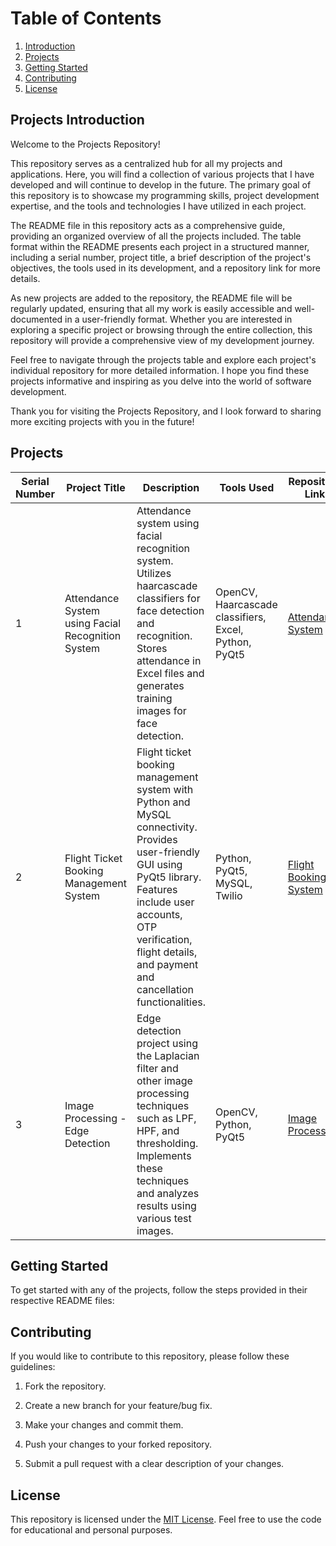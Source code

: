 # Table of Contents

1. [Introduction](#projects-introduction)
2. [Projects](#projects)
3. [Getting Started](#getting-started)
4. [Contributing](#contributing)
5. [License](#license)



## Projects Introduction

Welcome to the Projects Repository!

This repository serves as a centralized hub for all my projects and applications. Here, you will find a collection of various projects that I have developed and will continue to develop in the future. The primary goal of this repository is to showcase my programming skills, project development expertise, and the tools and technologies I have utilized in each project.

The README file in this repository acts as a comprehensive guide, providing an organized overview of all the projects included. The table format within the README presents each project in a structured manner, including a serial number, project title, a brief description of the project's objectives, the tools used in its development, and a repository link for more details.

As new projects are added to the repository, the README file will be regularly updated, ensuring that all my work is easily accessible and well-documented in a user-friendly format. Whether you are interested in exploring a specific project or browsing through the entire collection, this repository will provide a comprehensive view of my development journey.

Feel free to navigate through the projects table and explore each project's individual repository for more detailed information. I hope you find these projects informative and inspiring as you delve into the world of software development.

Thank you for visiting the Projects Repository, and I look forward to sharing more exciting projects with you in the future!



## Projects

| Serial Number | Project Title | Description | Tools Used | Repository Link |
|---------------|---------------|-------------|------------|-----------------|
| 1             | Attendance System using Facial Recognition System | Attendance system using facial recognition system. Utilizes haarcascade classifiers for face detection and recognition. Stores attendance in Excel files and generates training images for face detection. | OpenCV, Haarcascade classifiers, Excel, Python, PyQt5 | [Attendance System](https://github.com/Haleshot/attendance-system) |
| 2             | Flight Ticket Booking Management System | Flight ticket booking management system with Python and MySQL connectivity. Provides user-friendly GUI using PyQt5 library. Features include user accounts, OTP verification, flight details, and payment and cancellation functionalities. | Python, PyQt5, MySQL, Twilio | [Flight Booking System](https://github.com/Haleshot/Flight_Booking_System) |
| 3             | Image Processing - Edge Detection | Edge detection project using the Laplacian filter and other image processing techniques such as LPF, HPF, and thresholding. Implements these techniques and analyzes results using various test images. | OpenCV, Python, PyQt5 | [Image Processing](https://github.com/Haleshot/Image_Processing) |


## Getting Started

To get started with any of the projects, follow the steps provided in their respective README files:

## Contributing

If you would like to contribute to this repository, please follow these guidelines:

1. Fork the repository.

2. Create a new branch for your feature/bug fix.

3. Make your changes and commit them.

4. Push your changes to your forked repository.

5. Submit a pull request with a clear description of your changes.

## License

This repository is licensed under the [MIT License](LICENSE). Feel free to use the code for educational and personal purposes.
